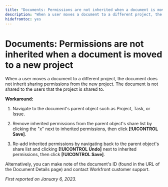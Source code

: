 ```yaml
---
title: "Documents: Permissions are not inherited when a document is moved to a new project"
description: "When a user moves a document to a different project, the document does not inherit sharing permissions from the new project. The document is not shared to the users that the project is shared to. "
hidefromtoc: yes
---
```


# Documents: Permissions are not inherited when a document is moved to a new project

<!-- This Known Issue is on the TOC for both Workfront and Workfront Proof-->

When a user moves a document to a different project, the document does not inherit sharing permissions from the new project. The document is not shared to the users that the project is shared to. 

**Workaround:**

1. Navigate to the document's parent object such as Project, Task, or Issue.

1. Remove inherited permissions from the parent object's share list by clicking the "x" next to inherited permissions, then click **[!UICONTROL Save]**.

1. Re-add inherited permissions by navigating back to the parent object's share list and clicking **[!UICONTROL Undo]** next to inherited permissions, then click **[!UICONTROL Save]**.

Alternatively, you can make note of the document's ID (found in the URL of the Document Details page) and contact Workfront customer support.

_First reported on January 6, 2023._

